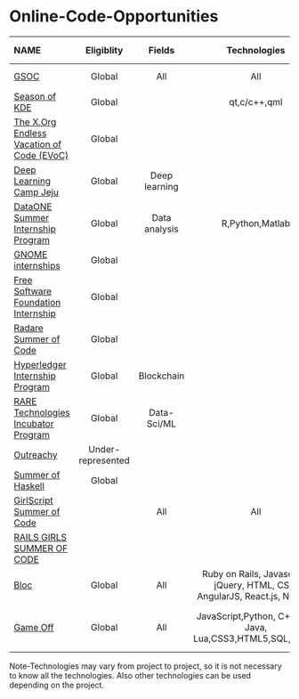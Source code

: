 
# Online-Code-Opportunities
|NAME                                                                        |Eligiblity|Fields       |Technologies          |Stipend|Application Timeline|Program Timeline|GSoC Dependent|
|:---------------------------------------------------------------------------|:--------:|:-----------:|:--------------------:|:-----:|:------------------:|:--------------:|:------------:|
|[GSOC](https://summerofcode.withgoogle.com/)                                |Global    |All          |All                   |Yes    | March              | April-August   | No           |
|[Season of KDE](https://season.kde.org)                                     |Global    |             |qt,c/c++,qml          |       | December           | Jan-March      | No           |
|[The X.Org Endless Vacation of Code (EVoC)](http://www.x.org/wiki/XorgEVoC/)|Global    |             |                      |$5000  | All Year           | All Year       | No           |
|[Deep Learning Camp Jeju](http://jeju.dlcamp.org/2018/)                     |Global    |Deep learning|                      |Yes    | April              | June-July      | No           |
|[DataONE Summer Internship Program](https://www.dataone.org/internships)    |Global    |Data analysis|R,Python,Matlab       | $5000 | Feb-March          | May-July       | No           |
|[GNOME internships](https://wiki.gnome.org/Internships)                     |Global    |             |                      | $8000 | September          | Dec-Feb        | No           |
|[Free Software Foundation Internship](https://www.fsf.org/volunteer/internships)        |Global    |             |                      | No    |                    |                | No           |
|[ Radare Summer of Code](https://rada.re/rsoc)                              |Global    |             |                      | Yes   |                    |                | Yes          |
|[Hyperledger Internship Program](wiki.hyperledger.org/internship/schedule)  |Global    |Blockchain   |                      | Yes   | March              | June-Aug/Nov   | No           |
|[RARE Technologies Incubator Program](https://bit.ly/2JXbNOA)               |Global    |Data-Sci/ML  |                      |Case-basis| All-year        | All-year       | No           |
| [Outreachy](https://www.gnome.org/outreachy/)                              |Under-represented|      |                      | $5500 |Feb-Mar, Sep-Oct    | May-Aug Dec-Mar| No           |
|[Summer of Haskell](https://summer.haskell.org)                             |Global    |             |                      |       |                    |                | Yes          |
|[GirlScript Summer of Code](http://gssoc.tech)                              |          |All          |All                   |Prize  |                    | Jun-Aug        | No           |
|[RAILS GIRLS SUMMER OF CODE](https://railsgirlssummerofcode.org)            |          |             |                      |       | Feb                | Jul-Sep        |              |
| [Bloc](https://www.switchup.org/bootcamps/bloc)                             |   Global|   All       |Ruby on Rails, Javascript, jQuery, HTML, CSS, AngularJS, React.js, Node.js       |   $8,500.00                 |  	Rolling Dates              |  	Rolling Dates          | No
| [Game Off](https://itch.io/jam/game-off-2018)                          |  Global |   All       |JavaScript,Python, C++, C#, Java, Lua,CSS3,HTML5,SQL,UNITY                          |   Yes            |  2nd November-2nd December | 2nd December-2nd January | No 

Note-Technologies may vary from project to project, so it is not necessary to know all the technologies.
Also other technologies can be used depending on the project.  
